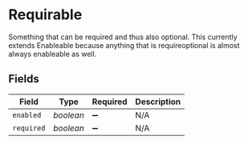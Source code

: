 # Requirable

Something that can be required and thus also optional. This currently extends Enableable because anything that is  requireoptional is almost always enableable as well.


## Fields

| Field              | Type               | Required           | Description        |
| ------------------ | ------------------ | ------------------ | ------------------ |
| `enabled`          | *boolean*          | :heavy_minus_sign: | N/A                |
| `required`         | *boolean*          | :heavy_minus_sign: | N/A                |